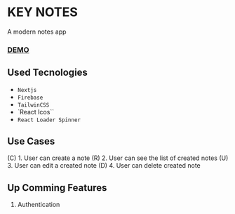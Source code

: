 # KEY NOTES

A modern notes app

### [DEMO](https://keynotes.vercel.app)

## Used Tecnologies

- `Nextjs`
- `Firebase`
- `TailwinCSS`
- `React Icos``
- `React Loader Spinner`

## Use Cases

(C) 1. User can create a note
(R) 2. User can see the list of created notes
(U) 3. User can edit a created note
(D) 4. User can delete created note

## Up Comming Features

1. Authentication
